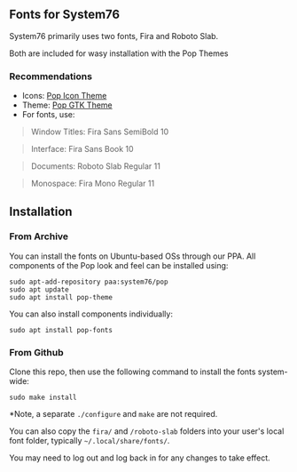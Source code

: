 ## Fonts for System76

System76 primarily uses two fonts, Fira and Roboto Slab. 

Both are included for wasy installation with the Pop Themes


### Recommendations

- Icons: [Pop Icon Theme](https://github.com/system76/pop-icon-theme)
- Theme: [Pop GTK Theme](https://github.com/system76/pop-gtk-theme)
- For fonts, use: 
 > Window Titles: Fira Sans SemiBold 10
 
 > Interface: Fira Sans Book 10
 
 > Documents: Roboto Slab Regular 11
 
 > Monospace: Fira Mono Regular 11
 

## Installation

### From Archive
You can install the fonts on Ubuntu-based OSs through our PPA. All components of the Pop look and feel can be installed using:
```
sudo apt-add-repository paa:system76/pop
sudo apt update
sudo apt install pop-theme
```

You can also install components individually:
```
sudo apt install pop-fonts
```

### From Github
Clone this repo, then use the following command to install the fonts system-wide:
```
sudo make install
```
*Note, a separate `./configure` and `make` are not required.

You can also copy the `fira/` and `/roboto-slab` folders into your user's local font folder, typically `~/.local/share/fonts/`. 

You may need to log out and log back in for any changes to take effect.

